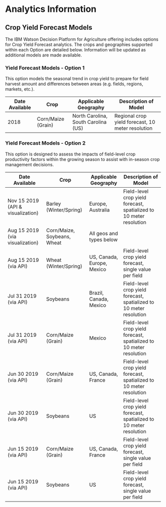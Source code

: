 # Analytics Information

## Crop Yield Forecast Models

The IBM Watson Decision Platform for Agriculture offering includes options for Crop Yield Forecast analytics. The crops and geographies supported within each Option are detailed below. Information will be updated as additional models are made available.

### Yield Forecast Models - Option 1

This option models the seasonal trend in crop yield to prepare for field harvest amount and differences between areas (e.g. fields, regions, markets, etc.).

Date Available | Crop | Applicable Geography | Description of Model
-------------- | -------------- | -------------- | --------------
2018 | Corn/Maize (Grain) | North Carolina, South Carolina (US) | Regional crop yield forecast, 10 meter resolution

### Yield Forecast Models - Option 2

This option is designed to assess the impacts of field-level crop productivity factors within the growing season to assist with in-season crop management decisions.

Date Available | Crop | Applicable Geography | Description of Model
-------------- | -------------- | -------------- | --------------
Nov 15 2019 (API & visualization) | Barley (Winter/Spring) | Europe, Australia | Field-level crop yield forecast, spatialized to 10 meter resolution
Aug 15 2019 (via visualization) | Corn/Maize, Soybeans, Wheat | All geos and types below
Aug 15 2019 (via API) | Wheat (Winter/Spring) | US, Canada, Europe, Mexico | Field-level crop yield forecast, single value per field
Jul 31 2019 (via API) | Soybeans | Brazil, Canada, Mexico | Field-level crop yield forecast, spatialized to 10 meter resolution
Jul 31 2019 (via API) | Corn/Maize (Grain) | Mexico | Field-level crop yield forecast, spatialized to 10 meter resolution
Jun 30 2019 (via API) | Corn/Maize (Grain) | US, Canada, France | Field-level crop yield forecast, spatialized to 10 meter resolution
Jun 30 2019 (via API) | Soybeans | US | Field-level crop yield forecast, spatialized to 10 meter resolution
Jun 15 2019 (via API) | Corn/Maize (Grain) | US, Canada, France | Field-level crop yield forecast, single value per field
Jun 15 2019 (via API) | Soybeans | US | Field-level crop yield forecast, single value per field


